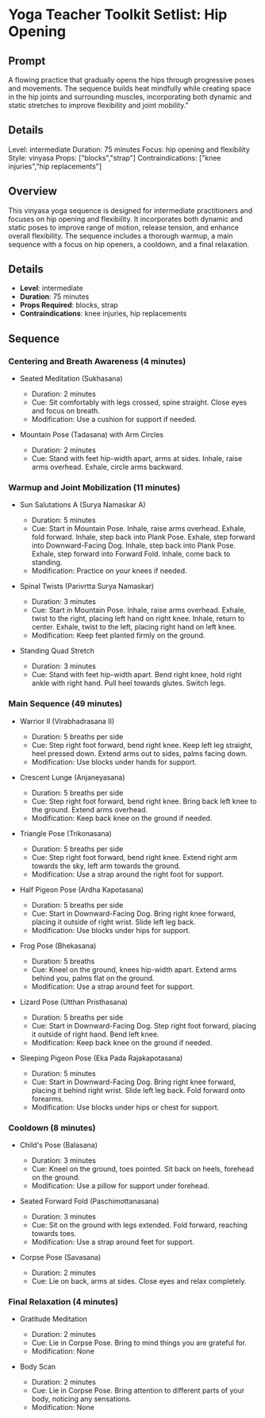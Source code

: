 # Yoga Teacher Toolkit Setlist: Hip Opening

## Prompt

A flowing practice that gradually opens the hips through progressive poses and movements. The sequence builds heat mindfully while creating space in the hip joints and surrounding muscles, incorporating both dynamic and static stretches to improve flexibility and joint mobility."

## Details

Level: intermediate
Duration: 75 minutes
Focus: hip opening and flexibility
Style: vinyasa
Props: ["blocks","strap"]
Contraindications: ["knee injuries","hip replacements"]

## Overview

This vinyasa yoga sequence is designed for intermediate practitioners and focuses on hip opening and flexibility. It incorporates both dynamic and static poses to improve range of motion, release tension, and enhance overall flexibility. The sequence includes a thorough warmup, a main sequence with a focus on hip openers, a cooldown, and a final relaxation.

## Details

- **Level**: intermediate
- **Duration**: 75 minutes
- **Props Required**: blocks, strap
- **Contraindications**: knee injuries, hip replacements

## Sequence

### Centering and Breath Awareness (4 minutes)

- Seated Meditation (Sukhasana)
  - Duration: 2 minutes
  - Cue: Sit comfortably with legs crossed, spine straight. Close eyes and focus on breath.
  - Modification: Use a cushion for support if needed.

- Mountain Pose (Tadasana) with Arm Circles
  - Duration: 2 minutes
  - Cue: Stand with feet hip-width apart, arms at sides. Inhale, raise arms overhead. Exhale, circle arms backward.

### Warmup and Joint Mobilization (11 minutes)

- Sun Salutations A (Surya Namaskar A)
  - Duration: 5 minutes
  - Cue: Start in Mountain Pose. Inhale, raise arms overhead. Exhale, fold forward. Inhale, step back into Plank Pose. Exhale, step forward into Downward-Facing Dog. Inhale, step back into Plank Pose. Exhale, step forward into Forward Fold. Inhale, come back to standing.
  - Modification: Practice on your knees if needed.

- Spinal Twists (Parivrtta Surya Namaskar)
  - Duration: 3 minutes
  - Cue: Start in Mountain Pose. Inhale, raise arms overhead. Exhale, twist to the right, placing left hand on right knee. Inhale, return to center. Exhale, twist to the left, placing right hand on left knee.
  - Modification: Keep feet planted firmly on the ground.

- Standing Quad Stretch
  - Duration: 3 minutes
  - Cue: Stand with feet hip-width apart. Bend right knee, hold right ankle with right hand. Pull heel towards glutes. Switch legs.

### Main Sequence (49 minutes)

- Warrior II (Virabhadrasana II)
  - Duration: 5 breaths per side
  - Cue: Step right foot forward, bend right knee. Keep left leg straight, heel pressed down. Extend arms out to sides, palms facing down.
  - Modification: Use blocks under hands for support.

- Crescent Lunge (Anjaneyasana)
  - Duration: 5 breaths per side
  - Cue: Step right foot forward, bend right knee. Bring back left knee to the ground. Extend arms overhead.
  - Modification: Keep back knee on the ground if needed.

- Triangle Pose (Trikonasana)
  - Duration: 5 breaths per side
  - Cue: Step right foot forward, bend right knee. Extend right arm towards the sky, left arm towards the ground.
  - Modification: Use a strap around the right foot for support.

- Half Pigeon Pose (Ardha Kapotasana)
  - Duration: 5 breaths per side
  - Cue: Start in Downward-Facing Dog. Bring right knee forward, placing it outside of right wrist. Slide left leg back.
  - Modification: Use blocks under hips for support.

- Frog Pose (Bhekasana)
  - Duration: 5 breaths
  - Cue: Kneel on the ground, knees hip-width apart. Extend arms behind you, palms flat on the ground.
  - Modification: Use a strap around feet for support.

- Lizard Pose (Utthan Pristhasana)
  - Duration: 5 breaths per side
  - Cue: Start in Downward-Facing Dog. Step right foot forward, placing it outside of right hand. Bend left knee.
  - Modification: Keep back knee on the ground if needed.

- Sleeping Pigeon Pose (Eka Pada Rajakapotasana)
  - Duration: 5 minutes
  - Cue: Start in Downward-Facing Dog. Bring right knee forward, placing it behind right wrist. Slide left leg back. Fold forward onto forearms.
  - Modification: Use blocks under hips or chest for support.

### Cooldown (8 minutes)

- Child's Pose (Balasana)
  - Duration: 3 minutes
  - Cue: Kneel on the ground, toes pointed. Sit back on heels, forehead on the ground.
  - Modification: Use a pillow for support under forehead.

- Seated Forward Fold (Paschimottanasana)
  - Duration: 3 minutes
  - Cue: Sit on the ground with legs extended. Fold forward, reaching towards toes.
  - Modification: Use a strap around feet for support.

- Corpse Pose (Savasana)
  - Duration: 2 minutes
  - Cue: Lie on back, arms at sides. Close eyes and relax completely.

### Final Relaxation (4 minutes)

- Gratitude Meditation
  - Duration: 2 minutes
  - Cue: Lie in Corpse Pose. Bring to mind things you are grateful for.
  - Modification: None

- Body Scan
  - Duration: 2 minutes
  - Cue: Lie in Corpse Pose. Bring attention to different parts of your body, noticing any sensations.
  - Modification: None

